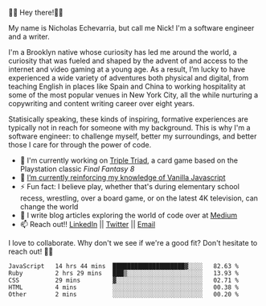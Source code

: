 👋🏾 Hey there!👋🏾

My name is Nicholas Echevarria, but call me Nick! I'm a software engineer and a writer. 

I'm a Brooklyn native whose curiosity has led me around the world, a curiosity that was fueled and shaped by the advent of and access to the internet and video gaming at a young age. As a result, I’m lucky to have experienced a wide variety of adventures both physical and digital, from teaching English in places like Spain and China to working hospitality at some of the most popular venues in New York City, all the while nurturing a copywriting and content writing career over eight years. 

Statisically speaking, these kinds of inspiring, formative experiences are typically not in reach for someone with my background. This is why I'm a software engineer: to challenge myself, better my surroundings, and better those I care for through the power of code. 

- 🔨 I'm currently working on [Triple Triad](https://youtu.be/QHVHftxr2os), a card game based on the Playstation classic _Final Fantasy 8_
- 🌱 [I’m currently reinforcing my knowledge of Vanilla Javascript](https://eloquentjavascript.net/)
- ⚡️ Fun fact: I believe play, whether that's during elementary school recess, wrestling, over a board game, or on the latest 4K television, can change the world
- 📖 I write blog articles exploring the world of code over at [Medium](https://medium.com/@nickechevarria)
- 📫 Reach out!! [LinkedIn](https://www.linkedin.com/in/nicholasechevarria/) || [Twitter](https://twitter.com/_nickechevarria) || [Email](nick.echev@gmail.com)

I love to collaborate. Why don't we see if we're a good fit? Don't hesitate to reach out! ✌🏾  
<!--START_SECTION:waka-->
```text
JavaScript   14 hrs 44 mins  ████████████████████▓░░░░   82.63 % 
Ruby         2 hrs 29 mins   ███▒░░░░░░░░░░░░░░░░░░░░░   13.93 % 
CSS          29 mins         ▓░░░░░░░░░░░░░░░░░░░░░░░░   02.71 % 
HTML         4 mins          ░░░░░░░░░░░░░░░░░░░░░░░░░   00.38 % 
Other        2 mins          ░░░░░░░░░░░░░░░░░░░░░░░░░   00.20 % 
```
<!--END_SECTION:waka-->


